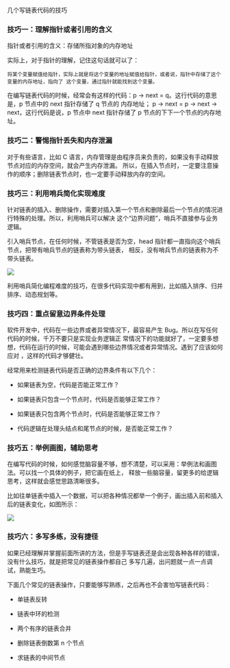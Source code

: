 几个写链表代码的技巧

### 技巧一：理解指针或者引用的含义

指针或者引用的含义：存储所指对象的内存地址

实际上，对于指针的理解，记住这句话就可以了：

`将某个变量赋值给指针，实际上就是将这个变量的地址赋值给指针，或者说，指针中存储了这个变量的内存地址，指向了
这个变量，通过指针就能找到这个变量。`

在编写链表代码的时候，经常会有这样的代码：p -> next = q。这行代码的意思是，p 节点中的 next 指针存储了 q 节点的
内存地址； p -> next = p -> next -> next，这行代码是说，p 节点中 next 指针存储了 p 节点的下下一个节点的内存地址。

### 技巧二：警惕指针丢失和内存泄漏

对于有些语言，比如 C 语言，内存管理是由程序员来负责的，如果没有手动释放节点对应的内存空间，就会产生内存泄漏。
所以，在插入节点时，一定要注意操作的顺序；删除链表节点时，也一定要手动释放内存的空间。

### 技巧三：利用哨兵简化实现难度

针对链表的插入、删除操作，需要对插入第一个节点和删除最后一个节点的情况进行特殊的处理。所以，利用哨兵可以解决
这个“边界问题”，哨兵不直接参与业务逻辑。

引入哨兵节点，在任何时候，不管链表是否为空，head 指针都一直指向这个哨兵节点，把带有哨兵节点的链表称为带头链表，
相反，没有哨兵节点的链表称为不带头链表。

![](https://meto.chinakook.com/1905067.jpg)

利用哨兵简化编程难度的技巧，在很多代码实现中都有用到，比如插入排序、归并排序、动态规划等。

### 技巧四：重点留意边界条件处理

软件开发中，代码在一些边界或者异常情况下，最容易产生 Bug。所以在写任何代码的时候，千万不要只是实现业务逻辑正
常情况下的功能就好了，一定要多想想，代码在运行的时候，可能会遇到哪些边界情况或者异常情况。遇到了应该如何应对
，这样的代码才够健壮。

经常用来检测链表代码是否正确的边界条件有以下几个：

- 如果链表为空，代码是否能正常工作？

- 如果链表只包含一个节点时，代码是否能够正常工作？

- 如果链表只包含两个节点时，代码是否能够正常工作？

- 代码逻辑在处理头结点和尾节点的时候，是否能正常工作？

### 技巧五：举例画图，辅助思考

在编写代码的时候，如何感觉脑容量不够，想不清楚，可以采用：举例法和画图法。可以找一个具体的例子，把它画在纸上，
释放一些脑容量，留更多的给逻辑思考，这样就会感觉思路清晰很多。

比如往单链表中插入一个数据，可以把各种情况都举一个例子，画出插入前和插入后的链表变化，如图所示：

![](https://meto.chinakook.com/2905068.jpg)

### 技巧六：多写多练，没有捷径

如果已经理解并掌握前面所讲的方法，但是手写链表还是会出现各种各样的错误，没有什么技巧，就是把常见的链表操作都自己
多写几遍，出问题就一点一点调试，熟能生巧。

下面几个常见的链表操作，只要能够写熟练，之后再也不会害怕写链表代码：

- 单链表反转

- 链表中环的检测

- 两个有序的链表合并

- 删除链表倒数第 n 个节点

- 求链表的中间节点